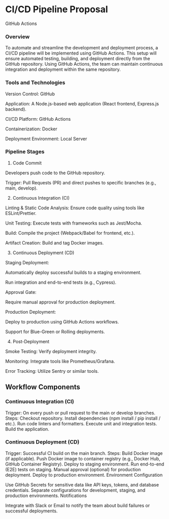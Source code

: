 # CI/CD Pipeline Proposal 
GitHub Actions

### Overview
To automate and streamline the development and deployment process, a CI/CD pipeline will be implemented using GitHub Actions. This setup will ensure automated testing, building, and deployment directly from the GitHub repository. Using GitHub Actions, the team can maintain continuous integration and deployment within the same repository. 

### Tools and Technologies

Version Control: GitHub

Application: A Node.js-based web application (React frontend, Express.js backend).

CI/CD Platform: GitHub Actions

Containerization: Docker

Deployment Environment: Local Server

### Pipeline Stages

1. Code Commit

Developers push code to the GitHub repository.

Trigger: Pull Requests (PR) and direct pushes to specific branches (e.g., main, develop).

2. Continuous Integration (CI)

Linting & Static Code Analysis: Ensure code quality using tools like ESLint/Prettier.

Unit Testing: Execute tests with frameworks such as Jest/Mocha.

Build: Compile the project (Webpack/Babel for frontend, etc.).

Artifact Creation: Build and tag Docker images.

3. Continuous Deployment (CD)

Staging Deployment:

Automatically deploy successful builds to a staging environment.

Run integration and end-to-end tests (e.g., Cypress).

Approval Gate:

Require manual approval for production deployment.

Production Deployment:

Deploy to production using GitHub Actions workflows.

Support for Blue-Green or Rolling deployments.

4. Post-Deployment

Smoke Testing: Verify deployment integrity.

Monitoring: Integrate tools like Prometheus/Grafana.

Error Tracking: Utilize Sentry or similar tools.

## Workflow Components
### Continuous Integration (CI)

Trigger: On every push or pull request to the main or develop branches.
Steps:
Checkout repository.
Install dependencies (npm install / pip install / etc.).
Run code linters and formatters.
Execute unit and integration tests.
Build the application.
### Continuous Deployment (CD)

Trigger: Successful CI build on the main branch.
Steps:
Build Docker image (if applicable).
Push Docker image to container registry (e.g., Docker Hub, GitHub Container Registry).
Deploy to staging environment.
Run end-to-end (E2E) tests on staging.
Manual approval (optional) for production deployment.
Deploy to production environment.
Environment Configuration

Use GitHub Secrets for sensitive data like API keys, tokens, and database credentials.
Separate configurations for development, staging, and production environments.
Notifications

Integrate with Slack or Email to notify the team about build failures or successful deployments.
